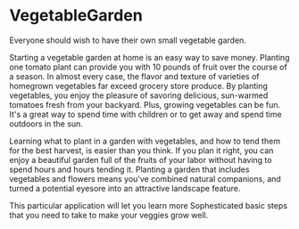 # VegetableGarden
Everyone should wish to have their own small vegetable garden.

Starting a vegetable garden at home is an easy way to save money. Planting one tomato plant can provide you with 10 pounds of fruit over the course of a season. In almost every case, the flavor and texture of varieties of homegrown vegetables far exceed grocery store produce. By planting vegetables, you enjoy the pleasure of savoring delicious, sun-warmed tomatoes fresh from your backyard. Plus, growing vegetables can be fun. It's a great way to spend time with children or to get away and spend time outdoors in the sun.

Learning what to plant in a garden with vegetables, and how to tend them for the best harvest, is easier than you think. If you plan it right, you can enjoy a beautiful garden full of the fruits of your labor without having to spend hours and hours tending it. Planting a garden that includes vegetables and flowers means you've combined natural companions, and turned a potential eyesore into an attractive landscape feature.

This particular application will let you learn more Sophesticated basic steps that you need to take to make your veggies grow well.
